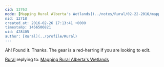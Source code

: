 ```yaml
---
cid: 13763
node: [Mapping Rural Alberta's Wetlands](../notes/Rural/02-22-2016/mapping-rural-alberta-s-wetlands)
nid: 12718
created_at: 2016-02-26 17:13:41 +0000
timestamp: 1456506821
uid: 428405
author: [Rural](../profile/Rural)
---
```


Ah! Found it. Thanks. The gear is a red-herring if you are looking to edit.

[Rural](../profile/Rural) replying to: [Mapping Rural Alberta's Wetlands](../notes/Rural/02-22-2016/mapping-rural-alberta-s-wetlands)

